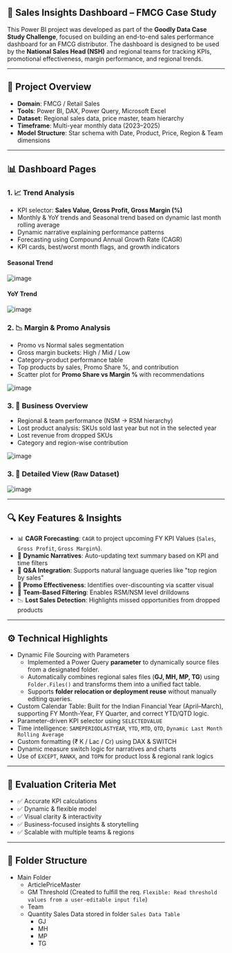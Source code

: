 ## 🧠 Sales Insights Dashboard – FMCG Case Study

This Power BI project was developed as part of the **Goodly Data Case Study Challenge**, focused on building an end-to-end sales performance dashboard for an FMCG distributor. The dashboard is designed to be used by the **National Sales Head (NSH)** and regional teams for tracking KPIs, promotional effectiveness, margin performance, and regional trends.

---

## 📁 Project Overview

- **Domain**: FMCG / Retail Sales
- **Tools**: Power BI, DAX, Power Query, Microsoft Excel
- **Dataset**: Regional sales data, price master, team hierarchy
- **Timeframe**: Multi-year monthly data (2023–2025)
- **Model Structure**: Star schema with Date, Product, Price, Region & Team dimensions

---

## 📊 Dashboard Pages
### 1. 📈 Trend Analysis
- KPI selector: **Sales Value, Gross Profit, Gross Margin (%)**
- Monthly & YoY trends and Seasonal trend based on dynamic last month rolling average
- Dynamic narrative explaining performance patterns
- Forecasting using Compound Annual Growth Rate (CAGR)
- KPI cards, best/worst month flags, and growth indicators

#### Seasonal Trend
![image](https://github.com/user-attachments/assets/2d961228-544f-438b-8db8-3374142cab62)

#### YoY Trend
![image](https://github.com/user-attachments/assets/43289745-23dc-4d61-9f32-7d814009c4cb)

### 2. 📉 Margin & Promo Analysis
- Promo vs Normal sales segmentation
- Gross margin buckets: High / Mid / Low
- Category-product performance table
- Top products by sales, Promo Share %, and contribution
- Scatter plot for **Promo Share vs Margin %** with recommendations

![image](https://github.com/user-attachments/assets/536740c0-07fe-41a4-925a-88e4cde1d253)

### 3. 🧭 Business Overview
- Regional & team performance (NSM → RSM hierarchy)
- Lost product analysis: SKUs sold last year but not in the selected year
- Lost revenue from dropped SKUs
- Category and region-wise contribution

![image](https://github.com/user-attachments/assets/52a4b9a5-24eb-4be9-beef-32b36429b2ff)

### 3. 🧭 Detailed View (Raw Dataset)

![image](https://github.com/user-attachments/assets/4dc45d92-d368-4e0f-ab51-78ebb1048906)

---

## 🔍 Key Features & Insights

- 📊 **CAGR Forecasting**: `CAGR` to project upcoming FY KPI Values (`Sales`, `Gross Profit`, `Gross Margin%`).
- 💬 **Dynamic Narratives**: Auto-updating text summary based on KPI and time filters
- 🧠 **Q&A Integration**: Supports natural language queries like "top region by sales"
- 🚦 **Promo Effectiveness**: Identifies over-discounting via scatter visual
- 🧩 **Team-Based Filtering**: Enables RSM/NSM level drilldowns
- 📉 **Lost Sales Detection**: Highlights missed opportunities from dropped products


---

## ⚙️ Technical Highlights

- Dynamic File Sourcing with Parameters
  - Implemented a Power Query **parameter** to dynamically source files from a designated folder.
  - Automatically combines regional sales files (**GJ, MH, MP, TG**) using `Folder.Files()` and transforms them into a unified fact table.
  - Supports **folder relocation or deployment reuse** without manually editing queries.
- Custom Calendar Table: Built for the Indian Financial Year (April–March), supporting FY Month-Year, FY Quarter, and correct YTD/QTD logic.
- Parameter-driven KPI selector using `SELECTEDVALUE`
- Time intelligence: `SAMEPERIODLASTYEAR`, `YTD`, `MTD`, `QTD`, `Dynamic Last Month Rolling Average`
- Custom formatting (₹ K / Lac / Cr) using DAX & SWITCH
- Dynamic measure switch logic for narratives and charts
- Use of `EXCEPT`, `RANKX`, and `TOPN` for product loss & regional rank logics

---

## 📌 Evaluation Criteria Met

- ✅ Accurate KPI calculations
- ✅ Dynamic & flexible model
- ✅ Visual clarity & interactivity
- ✅ Business-focused insights & storytelling
- ✅ Scalable with multiple teams & regions

---

## 📂 Folder Structure

- Main Folder
  - ArticlePriceMaster
  - GM Threshold (Created to fulfill the req. `Flexible: Read threshold values from a user-editable input file`)
  - Team
  - Quantity Sales Data stored in folder `Sales Data Table`
    - GJ
    - MH
    - MP
    - TG
